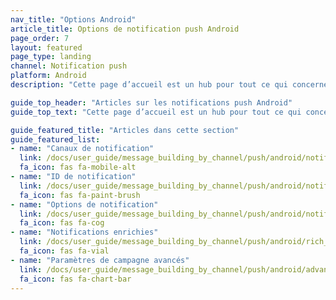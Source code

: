 ```yaml
---
nav_title: "Options Android"
article_title: Options de notification push Android
page_order: 7
layout: featured
page_type: landing
channel: Notification push
platform: Android
description: "Cette page d’accueil est un hub pour tout ce qui concerne uniquement les notifications push Android pour Braze."

guide_top_header: "Articles sur les notifications push Android"
guide_top_text: "Cette page d’accueil est un hub pour tout ce qui concerne uniquement les notifications push Android pour Braze."

guide_featured_title: "Articles dans cette section"
guide_featured_list:
- name: "Canaux de notification"
  link: /docs/user_guide/message_building_by_channel/push/android/notification_channels/
  fa_icon: fas fa-mobile-alt
- name: "ID de notification"
  link: /docs/user_guide/message_building_by_channel/push/android/notification_ids/
  fa_icon: fas fa-paint-brush
- name: "Options de notification"
  link: /docs/user_guide/message_building_by_channel/push/android/notification_options/
  fa_icon: fas fa-cog
- name: "Notifications enrichies"
  link: /docs/user_guide/message_building_by_channel/push/android/rich_notifications/
  fa_icon: fas fa-vial
- name: "Paramètres de campagne avancés"
  link: /docs/user_guide/message_building_by_channel/push/android/advanced_campaign_settings/
  fa_icon: fas fa-chart-bar
---
```

